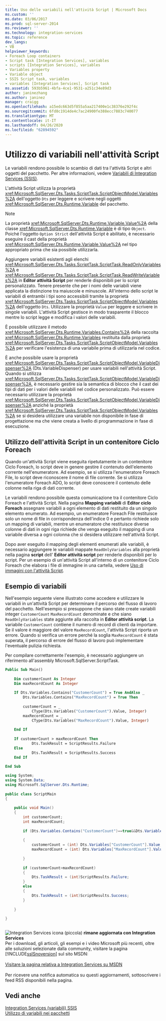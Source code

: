 ```yaml
---
title: Uso delle variabili nell'attività Script | Microsoft Docs
ms.custom: ''
ms.date: 03/06/2017
ms.prod: sql-server-2014
ms.reviewer: ''
ms.technology: integration-services
ms.topic: reference
dev_langs:
- VB
helpviewer_keywords:
- Foreach Loop containers
- Script task [Integration Services], variables
- scripts [Integration Services], variables
- Variables property
- Variable object
- SSIS Script task, variables
- variables [Integration Services], Script task
ms.assetid: 593b5961-4bfa-4ce1-9531-a251c34e89d3
author: janinezhang
ms.author: janinez
manager: craigg
ms.openlocfilehash: a15edc663d5f855a5aa217400e1c38376e292f4c
ms.sourcegitcommit: 6fd8c1914de4c7ac24900fe388ecc7883c740077
ms.translationtype: MT
ms.contentlocale: it-IT
ms.lasthandoff: 04/26/2020
ms.locfileid: "62894592"
---
```

# <a name="using-variables-in-the-script-task"></a>Utilizzo di variabili nell'attività Script
  Le variabili rendono possibile lo scambio di dati tra l'attività Script e altri oggetti del pacchetto. Per altre informazioni, vedere [Variabili di Integration Services &#40;SSIS&#41;](../../integration-services-ssis-variables.md).  
  
 L'attività Script utilizza la proprietà <xref:Microsoft.SqlServer.Dts.Tasks.ScriptTask.ScriptObjectModel.Variables%2A> dell'oggetto `Dts` per leggere e scrivere negli oggetti <xref:Microsoft.SqlServer.Dts.Runtime.Variable> del pacchetto.  
  
> [!NOTE]  
>  La proprietà <xref:Microsoft.SqlServer.Dts.Runtime.Variable.Value%2A> della classe <xref:Microsoft.SqlServer.Dts.Runtime.Variable> è di tipo `Object`. Poiché l'oggetto `Option Strict` dell'attività Script è abilitato, è necessario eseguire il cast della proprietà <xref:Microsoft.SqlServer.Dts.Runtime.Variable.Value%2A> nel tipo appropriato prima che sia possibile utilizzarla.  
  
 Aggiungere variabili esistenti agli elenchi <xref:Microsoft.SqlServer.Dts.Tasks.ScriptTask.ScriptTask.ReadOnlyVariables%2A> e <xref:Microsoft.SqlServer.Dts.Tasks.ScriptTask.ScriptTask.ReadWriteVariables%2A> in **Editor attività Script** per renderle disponibili per lo script personalizzato. Tenere presente che per i nomi delle variabili viene applicata la distinzione tra maiuscole e minuscole. All'interno dello script le variabili di entrambi i tipi sono accessibili tramite la proprietà <xref:Microsoft.SqlServer.Dts.Tasks.ScriptTask.ScriptObjectModel.Variables%2A> dell'oggetto `Dts`. Utilizzare la proprietà `Value` per leggere e scrivere in singole variabili. L'attività Script gestisce in modo trasparente il blocco mentre lo script legge e modifica i valori delle variabili.  
  
 È possibile utilizzare il metodo <xref:Microsoft.SqlServer.Dts.Runtime.Variables.Contains%2A> della raccolta <xref:Microsoft.SqlServer.Dts.Runtime.Variables> restituita dalla proprietà <xref:Microsoft.SqlServer.Dts.Tasks.ScriptTask.ScriptObjectModel.Variables%2A> per verificare l'esistenza di una variabile prima di utilizzarla nel codice.  
  
 È anche possibile usare la proprietà <xref:Microsoft.SqlServer.Dts.Tasks.ScriptTask.ScriptObjectModel.VariableDispenser%2A> (Dts.VariableDispenser) per usare variabili nell'attività Script. Quando si utilizza <xref:Microsoft.SqlServer.Dts.Tasks.ScriptTask.ScriptObjectModel.VariableDispenser%2A>, è necessario gestire sia la semantica di blocco che il cast dei tipi di dati per i valori delle variabili nel codice personalizzato. Può essere necessario utilizzare la proprietà <xref:Microsoft.SqlServer.Dts.Tasks.ScriptTask.ScriptObjectModel.VariableDispenser%2A> anziché la proprietà <xref:Microsoft.SqlServer.Dts.Tasks.ScriptTask.ScriptObjectModel.Variables%2A> se si desidera utilizzare una variabile non disponibile in fase di progettazione ma che viene creata a livello di programmazione in fase di esecuzione.  
  
## <a name="using-the-script-task-within-a-foreach-loop-container"></a>Utilizzo dell'attività Script in un contenitore Ciclo Foreach  
 Quando un'attività Script viene eseguita ripetutamente in un contenitore Ciclo Foreach, lo script deve in genere gestire il contenuto dell'elemento corrente nell'enumeratore. Ad esempio, se si utilizza l'enumeratore Foreach File, lo script deve riconoscere il nome di file corrente. Se si utilizza l'enumeratore Foreach ADO, lo script deve conoscere il contenuto delle colonne nella riga di dati corrente.  
  
 Le variabili rendono possibile questa comunicazione tra il contenitore Ciclo Foreach e l'attività Script. Nella pagina **Mapping variabili** di **Editor ciclo Foreach** assegnare variabili a ogni elemento di dati restituito da un singolo elemento enumerato. Ad esempio, un enumeratore Foreach File restituisce solo un nome di file in corrispondenza dell'indice 0 e pertanto richiede solo un mapping di variabili, mentre un enumeratore che restituisce diverse colonne di dati in ogni riga richiede che venga eseguito il mapping di una variabile diversa a ogni colonna che si desidera utilizzare nell'attività Script.  
  
 Dopo aver eseguito il mapping degli elementi enumerati alle variabili, è necessario aggiungere le variabili mappate `ReadOnlyVariables` alla proprietà nella pagina **script** dell' **Editor attività script** per renderle disponibili per lo script. Per un esempio di un'attività Script all'interno di un contenitore Ciclo Foreach che elabora i file di immagine in una cartella, vedere [Uso di immagini con l'attività Script](../../extending-packages-scripting-task-examples/working-with-images-with-the-script-task.md).  
  
## <a name="variables-example"></a>Esempio di variabili  
 Nell'esempio seguente viene illustrato come accedere e utilizzare le variabili in un'attività Script per determinare il percorso del flusso di lavoro del pacchetto. Nell'esempio si presuppone che siano state create variabili integer `CustomerCount` `MaxRecordCount` denominate e che siano `ReadOnlyVariables` state aggiunte alla raccolta in **Editor attività script**. La variabile `CustomerCount` contiene il numero di record di clienti da importare. Se il valore è maggiore del valore `MaxRecordCount`, l'attività Script riporta un errore. Quando si verifica un errore perché la soglia `MaxRecordCount` è stata superata, il percorso di errore del flusso di lavoro può implementare l'eventuale pulizia richiesta.  
  
 Per compilare correttamente l'esempio, è necessario aggiungere un riferimento all'assembly Microsoft.SqlServer.ScriptTask.  
  
```vb  
Public Sub Main()  
  
    Dim customerCount As Integer  
    Dim maxRecordCount As Integer  
  
    If Dts.Variables.Contains("CustomerCount") = True AndAlso _  
        Dts.Variables.Contains("MaxRecordCount") = True Then  
  
        customerCount = _  
            CType(Dts.Variables("CustomerCount").Value, Integer)  
        maxRecordCount = _  
            CType(Dts.Variables("MaxRecordCount").Value, Integer)  
  
    End If  
  
    If customerCount > maxRecordCount Then  
            Dts.TaskResult = ScriptResults.Failure  
    Else  
            Dts.TaskResult = ScriptResults.Success  
    End If  
  
End Sub  
```  
  
```csharp  
using System;  
using System.Data;  
using Microsoft.SqlServer.Dts.Runtime;  
  
public class ScriptMain  
{  
  
    public void Main()  
    {  
        int customerCount;  
        int maxRecordCount;  
  
        if (Dts.Variables.Contains("CustomerCount")==true&&Dts.Variables.Contains("MaxRecordCount")==true)  
  
        {  
            customerCount = (int) Dts.Variables["CustomerCount"].Value;  
            maxRecordCount = (int) Dts.Variables["MaxRecordCount"].Value;  
  
        }  
  
        if (customerCount>maxRecordCount)  
        {  
            Dts.TaskResult = (int)ScriptResults.Failure;  
        }  
        else  
        {  
            Dts.TaskResult = (int)ScriptResults.Success;  
        }  
  
    }  
  
}  
  
```  
  
![Integration Services icona (piccola)](../../media/dts-16.gif "Icona di Integration Services (piccola)")  **rimane aggiornata con Integration Services**<br /> Per i download, gli articoli, gli esempi e i video Microsoft più recenti, oltre alle soluzioni selezionate dalla community, visitare la pagina [!INCLUDE[ssISnoversion](../../../includes/ssisnoversion-md.md)] sul sito MSDN:<br /><br /> [Visitare la pagina relativa a Integration Services su MSDN](https://go.microsoft.com/fwlink/?LinkId=136655)<br /><br /> Per ricevere una notifica automatica su questi aggiornamenti, sottoscrivere i feed RSS disponibili nella pagina.  
  
## <a name="see-also"></a>Vedi anche  
 [Integration Services &#40;variabili&#41; SSIS](../../integration-services-ssis-variables.md)   
 [Utilizzo di variabili nei pacchetti](../../use-variables-in-packages.md)  
  
  
